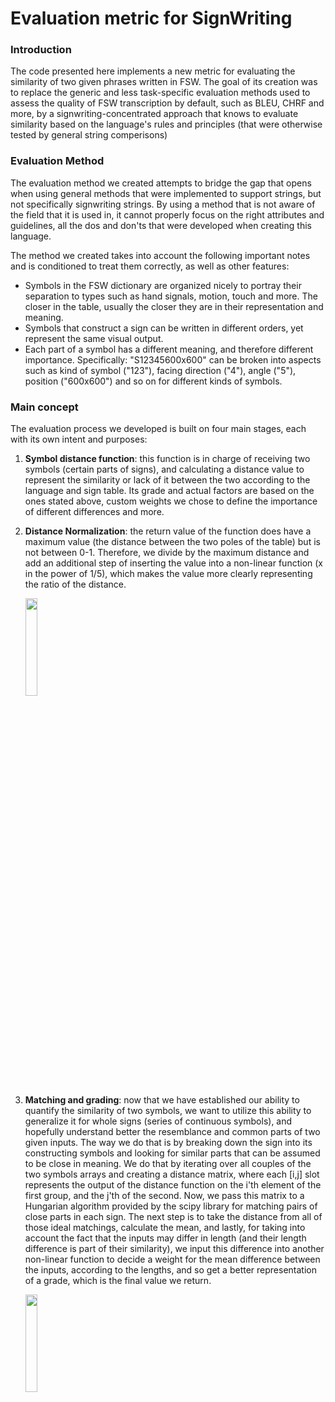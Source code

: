 # Evaluation metric for SignWriting
### Introduction
The code presented here implements a new metric for evaluating the similarity of two given phrases written in FSW.
The goal of its creation was to replace the generic and less task-specific evaluation methods used to assess the quality of FSW transcription by default, such as
BLEU, CHRF and more, by a signwriting-concentrated approach that knows to evaluate similarity based on the language's rules and principles (that were otherwise tested by general string comperisons)

### Evaluation Method
The evaluation method we created attempts to bridge the gap that opens when using general methods that were implemented to support strings, but not specifically signwriting strings.
By using a method that is not aware of the field that it is used in, it cannot properly focus on the right attributes and guidelines, all the dos and don'ts that were developed when creating this language.

The method we created takes into account the following important notes and is conditioned to treat them correctly, as well as other features:
- Symbols in the FSW dictionary are organized nicely to portray their separation to types such as hand signals, motion, touch and more. The closer in the table, usually the closer they are in their representation and meaning.
- Symbols that construct a sign can be written in different orders, yet represent the same visual output.
- Each part of a symbol has a different meaning, and therefore different importance. Specifically: "S12345600x600" can be broken into aspects such as kind of symbol ("123"), facing direction ("4"), angle ("5"), position ("600x600") and so on for different kinds of symbols.

### Main concept
The evaluation process we developed is built on four main stages, each with its own intent and purposes:
1. **Symbol distance function**: this function is in charge of receiving two symbols (certain parts of signs), and calculating a distance value to represent the similarity or lack of it between
   the two according to the language and sign table. Its grade and actual factors are based on the ones stated above, custom weights we chose to define the importance of different differences and more.
2. **Distance Normalization**: the return value of the function does have a maximum value (the distance between the two poles of the table) but is not between 0-1. Therefore, we divide by the maximum distance and add an additional step of inserting the value into a non-linear function (x in the power of 1/5), which makes the value more clearly representing the ratio of the distance.
   
   <img src="https://github.com/ohadlanger/try/assets/118103585/3dab6c81-272a-48e3-8f04-9f7fed840c38" width="20%" height="20%">


3. **Matching and grading**: now that we have established our ability to quantify the similarity of two symbols, we want to utilize this ability to generalize it for whole signs (series of             continuous symbols), and hopefully understand better the resemblance and common parts of two given inputs. The way we do that is by breaking down the sign into its constructing symbols and          looking for similar parts that can be assumed to be close in meaning. We do that by iterating over all couples of the two symbols arrays and creating a distance matrix, where each [i,j] slot        represents the output of the distance function on the i'th element of the first group, and the j'th of the second. Now, we pass this matrix to a Hungarian algorithm provided by the scipy library    for matching pairs of close parts in each sign. The next step is to take the distance from all of those ideal matchings, calculate the mean, and lastly, for taking into account the fact that
   the inputs may differ in length (and their length difference is part of their similarity), we input this difference into another non-linear function to decide a weight for the mean difference       between the inputs, according to the lengths, and so get a better representation of a grade, which is the final value we return.
   
   <img src="https://github.com/ohadlanger/try/assets/118103585/3b706a19-a627-4b2e-bd9e-209506e81565" width="20%" height="20%">
